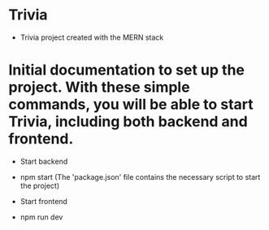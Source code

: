# Trivia
* Trivia project created with the MERN stack


# Initial documentation to set up the project. With these simple commands, you will be able to start Trivia, including both backend and frontend.

* Start backend 
- npm start (The 'package.json' file contains the necessary script to start the project)

* Start frontend
- npm run dev 
